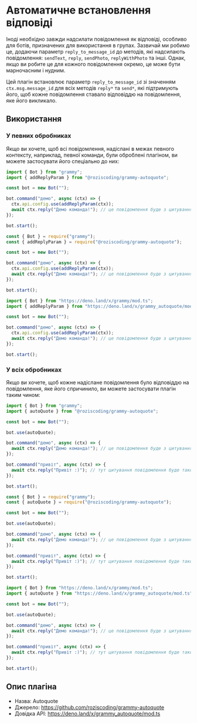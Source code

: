# Автоматичне встановлення відповіді

Іноді необхідно завжди надсилати повідомлення як відповіді, особливо для ботів, призначених для використання в групах. Зазвичай ми робимо це, додаючи параметр `reply_to_message_id` до методів, які надсилають повідомлення: `sendText`, `reply`, `sendPhoto`, `replyWithPhoto` та інші.
Однак, якщо ви робите це для кожного повідомлення окремо, це може бути марночасним і нудним.

Цей плагін встановлює параметр `reply_to_message_id` зі значенням `ctx.msg.message_id` для всіх методів `reply*` та `send*`, які підтримують його, щоб кожне повідомлення ставало відповіддю на повідомлення, яке його викликало.

## Використання

### У певних обробниках

Якщо ви хочете, щоб всі повідомлення, надіслані в межах певного контексту, наприклад, певної команди, були оброблені плагіном, ви можете застосувати його спеціально до них:

<CodeGroup>
  <CodeGroupItem title="TypeScript" active>

```ts
import { Bot } from "grammy";
import { addReplyParam } from "@roziscoding/grammy-autoquote";

const bot = new Bot("");

bot.command("демо", async (ctx) => {
  ctx.api.config.use(addReplyParam(ctx));
  await ctx.reply("Демо команда!"); // це повідомлення буде з цитуванням повідомлення від користувача
});

bot.start();
```

</CodeGroupItem>
  <CodeGroupItem title="JavaScript">

```js
const { Bot } = require("grammy");
const { addReplyParam } = require("@roziscoding/grammy-autoquote");

const bot = new Bot("");

bot.command("демо", async (ctx) => {
  ctx.api.config.use(addReplyParam(ctx));
  await ctx.reply("Демо команда!"); // це повідомлення буде з цитуванням повідомлення від користувача
});

bot.start();
```

</CodeGroupItem>
  <CodeGroupItem title="Deno">

```ts
import { Bot } from "https://deno.land/x/grammy/mod.ts";
import { addReplyParam } from "https://deno.land/x/grammy_autoquote/mod.ts";

const bot = new Bot("");

bot.command("демо", async (ctx) => {
  ctx.api.config.use(addReplyParam(ctx));
  await ctx.reply("Демо команда!"); // це повідомлення буде з цитуванням повідомлення від користувача
});

bot.start();
```

</CodeGroupItem>
</CodeGroup>

### У всіх обробниках

Якщо ви хочете, щоб кожне надіслане повідомлення було відповіддю на повідомлення, яке його спричинило, ви можете застосувати плагін таким чином:

<CodeGroup>
  <CodeGroupItem title="TypeScript" active>

```ts
import { Bot } from "grammy";
import { autoQuote } from "@roziscoding/grammy-autoquote";

const bot = new Bot("");

bot.use(autoQuote);

bot.command("демо", async (ctx) => {
  await ctx.reply("Демо команда!"); // це повідомлення буде з цитуванням повідомлення від користувача
});

bot.command("привіт", async (ctx) => {
  await ctx.reply("Привіт :)"); // тут цитування повідомлення буде також
});

bot.start();
```

</CodeGroupItem>
  <CodeGroupItem title="JavaScript">

```js
const { Bot } = require("grammy");
const { autoQuote } = require("@roziscoding/grammy-autoquote");

const bot = new Bot("");

bot.use(autoQuote);

bot.command("демо", async (ctx) => {
  await ctx.reply("Демо команда!"); // це повідомлення буде з цитуванням повідомлення від користувача
});

bot.command("привіт", async (ctx) => {
  await ctx.reply("Привіт :)"); // тут цитування повідомлення буде також
});

bot.start();
```

</CodeGroupItem>
  <CodeGroupItem title="Deno">

```ts
import { Bot } from "https://deno.land/x/grammy/mod.ts";
import { autoQuote } from "https://deno.land/x/grammy_autoquote/mod.ts";

const bot = new Bot("");

bot.use(autoQuote);

bot.command("демо", async (ctx) => {
  await ctx.reply("Демо команда!"); // це повідомлення буде з цитуванням повідомлення від користувача
});

bot.command("привіт", async (ctx) => {
  await ctx.reply("Привіт :)"); // тут цитування повідомлення буде також
});

bot.start();
```

</CodeGroupItem>
</CodeGroup>

## Опис плагіна

- Назва: Autoquote
- Джерело: <https://github.com/roziscoding/grammy-autoquote>
- Довідка API: <https://deno.land/x/grammy_autoquote/mod.ts>
